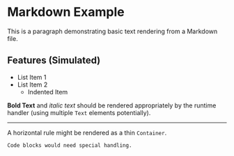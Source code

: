 # Markdown Example

This is a paragraph demonstrating basic text rendering from a Markdown file.

## Features (Simulated)

*   List Item 1
*   List Item 2
    *   Indented Item

**Bold Text** and *italic text* should be rendered appropriately by the runtime handler (using multiple `Text` elements potentially).

---

A horizontal rule might be rendered as a thin `Container`.

```text
Code blocks would need special handling.
```
